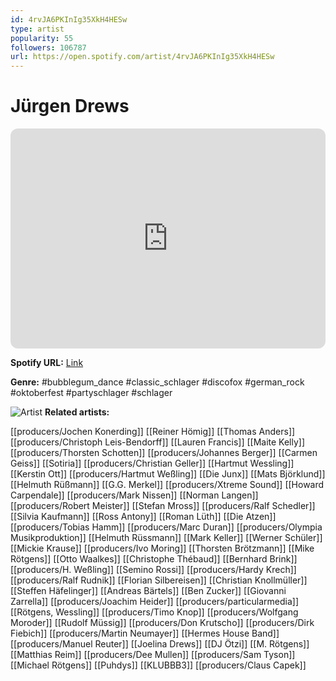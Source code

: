 ```yaml
---
id: 4rvJA6PKInIg35XkH4HESw
type: artist
popularity: 55
followers: 106787
url: https://open.spotify.com/artist/4rvJA6PKInIg35XkH4HESw
---
```

# Jürgen Drews

<iframe style="border-radius:12px" src="https://open.spotify.com/embed/artist/4rvJA6PKInIg35XkH4HESw" width="100%" height="352" frameBorder="0" allowfullscreen="" allow="autoplay; clipboard-write; encrypted-media; fullscreen; picture-in-picture" loading="lazy"></iframe>

**Spotify URL:** [Link](https://open.spotify.com/artist/4rvJA6PKInIg35XkH4HESw)

**Genre:**  #bubblegum_dance #classic_schlager #discofox #german_rock #oktoberfest #partyschlager #schlager

![Artist](https://i.scdn.co/image/ab6761610000e5eb7e273a0f2ea032269e6b7d28)
**Related artists:**

[[producers/Jochen Konerding]]
[[Reiner Hömig]]
[[Thomas Anders]]
[[producers/Christoph Leis-Bendorff]]
[[Lauren Francis]]
[[Maite Kelly]]
[[producers/Thorsten Schotten]]
[[producers/Johannes Berger]]
[[Carmen Geiss]]
[[Sotiria]]
[[producers/Christian Geller]]
[[Hartmut Wessling]]
[[Kerstin Ott]]
[[producers/Hartmut Weßling]]
[[Die Junx]]
[[Mats Björklund]]
[[Helmuth Rüßmann]]
[[G.G. Merkel]]
[[producers/Xtreme Sound]]
[[Howard Carpendale]]
[[producers/Mark Nissen]]
[[Norman Langen]]
[[producers/Robert Meister]]
[[Stefan Mross]]
[[producers/Ralf Schedler]]
[[Silvia Kaufmann]]
[[Ross Antony]]
[[Roman Lüth]]
[[Die Atzen]]
[[producers/Tobias Hamm]]
[[producers/Marc Duran]]
[[producers/Olympia Musikproduktion]]
[[Helmuth Rüssmann]]
[[Mark Keller]]
[[Werner Schüler]]
[[Mickie Krause]]
[[producers/Ivo Moring]]
[[Thorsten Brötzmann]]
[[Mike Rötgens]]
[[Otto Waalkes]]
[[Christophe Thébaud]]
[[Bernhard Brink]]
[[producers/H. Weßling]]
[[Semino Rossi]]
[[producers/Hardy Krech]]
[[producers/Ralf Rudnik]]
[[Florian Silbereisen]]
[[Christian Knollmüller]]
[[Steffen Häfelinger]]
[[Andreas Bärtels]]
[[Ben Zucker]]
[[Giovanni Zarrella]]
[[producers/Joachim Heider]]
[[producers/particularmedia]]
[[Rötgens, Wessling]]
[[producers/Timo Knop]]
[[producers/Wolfgang Moroder]]
[[Rudolf Müssig]]
[[producers/Don Krutscho]]
[[producers/Dirk Fiebich]]
[[producers/Martin Neumayer]]
[[Hermes House Band]]
[[producers/Manuel Reuter]]
[[Joelina Drews]]
[[DJ Ötzi]]
[[M. Rötgens]]
[[Matthias Reim]]
[[producers/Dee Mullen]]
[[producers/Sam Tyson]]
[[Michael Rötgens]]
[[Puhdys]]
[[KLUBBB3]]
[[producers/Claus Capek]]
